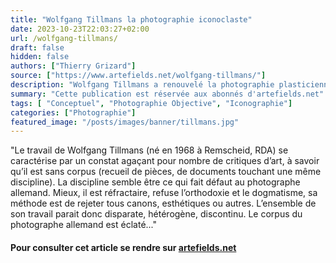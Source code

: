```yaml
---
title: "Wolfgang Tillmans la photographie iconoclaste"
date: 2023-10-23T22:03:27+02:00
url: /wolfgang-tillmans/
draft: false
hidden: false
authors: ["Thierry Grizard"]
source: ["https://www.artefields.net/wolfgang-tillmans/"]
description: "Wolfgang Tillmans a renouvelé la photographie plasticienne en transgressant les frontières entre les genres et en proposant des accrochages iconoclastes."
summary: "Cette publication est réservée aux abonnés d'artefields.net"
tags: [ "Conceptuel", "Photographie Objective", "Iconographie"]
categories: ["Photographie"]
featured_image: "/posts/images/banner/tillmans.jpg"
---
```


"Le travail de Wolfgang Tillmans (né en 1968 à Remscheid, RDA) se caractérise par un constat agaçant pour nombre de critiques d’art, à savoir qu’il est sans corpus (recueil de pièces, de documents touchant une même discipline). La discipline semble être ce qui fait défaut au photographe allemand. Mieux, il est réfractaire, refuse l’orthodoxie et le dogmatisme, sa méthode est de rejeter tous canons, esthétiques ou autres. L’ensemble de son travail parait donc disparate, hétérogène, discontinu. Le corpus du photographe allemand est éclaté..."

#### Pour consulter cet article se rendre sur [artefields.net](https://www.artefields.net/wolfgang-tillmans/)